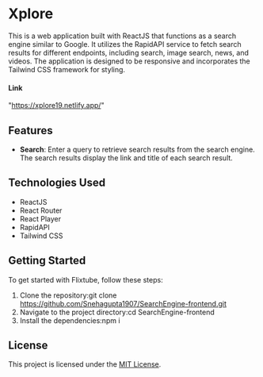 # Xplore

This is a web application built with ReactJS that functions as a search engine similar to Google. It utilizes the RapidAPI service to fetch search results for different endpoints, including search, image search, news, and videos. The application is designed to be responsive and incorporates the Tailwind CSS framework for styling.

#### Link

"https://xplore19.netlify.app/"

## Features

- **Search**: Enter a query to retrieve search results from the search engine. The search results display the link and title of each search result.

## Technologies Used

- ReactJS
- React Router
- React Player
- RapidAPI
- Tailwind CSS


## Getting Started

To get started with Flixtube, follow these steps:

1. Clone the repository:git clone https://github.com/Snehagupta1907/SearchEngine-frontend.git
2. Navigate to the project directory:cd SearchEngine-frontend
3. Install the dependencies:npm i


## License

This project is licensed under the [MIT License](LICENSE).
